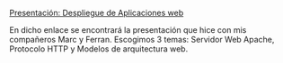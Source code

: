 [Presentación: Despliegue de Aplicaciones web]([https://www.canva.com/design/DAGSPawdx7E/0YNee73gmvs13V-kN33eZQ/view?utm_content=DAGSPawdx7E&utm_campaign=designshare&utm_medium=link&utm_source=editor])

En dicho enlace se encontrará la presentación que hice con mis compañeros Marc y Ferran. Escogimos 3 temas: Servidor Web Apache, Protocolo HTTP y Modelos de arquitectura web.
